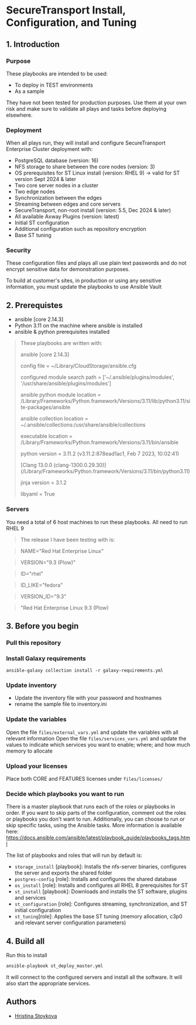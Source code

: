 # SecureTransport Install, Configuration, and Tuning


## 1. Introduction

### Purpose

These playbooks are intended to be used:
* To deploy in TEST environments
* As a sample 

They have not been tested for production purposes. 
Use them at your own risk and make sure to validate all plays and tasks before deploying elsewhere.

### Deployment

When all plays  run, they will install and configure SecureTransport Enterprise Cluster deployment with:

- PostgreSQL database (version: 16)
- NFS storage to share between the core nodes (version: 3)
- OS prerequisites for ST Linux install (version: RHEL 9) -> valid for ST version Sept 2024 & later
- Two core server nodes in a cluster
- Two edge nodes
- Synchronization between the edges
- Streaming between edges and core servers
- SecureTransport, non-root install (version: 5.5, Dec 2024 & later)
- All available Axway Plugins (version: latest)
- Initial ST configuration
- Additional configuration such as repository encryption
- Base ST tuning

### Security

These configuration files and plays all use plain text passwords and do not encrypt sensitive data for demonstration purposes.

To build at customer's sites, in production or using any sensitive information, you must update the playbooks to use Ansible Vault


## 2. Prerequistes

- ansible [core 2.14.3]
- Python 3.11 on the machine where ansible is installed
- ansible & python prerequisites installed

> These playbooks are written with:
> 
> ansible [core 2.14.3]
> 
> config file = ~/Library/CloudStorage/ansible.cfg
> 
> configured module search path = ['~/.ansible/plugins/modules', '/usr/share/ansible/plugins/modules']
> 
>  ansible python module location = /Library/Frameworks/Python.framework/Versions/3.11/lib/python3.11/site-packages/ansible
> 
>  ansible collection location = ~/.ansible/collections:/usr/share/ansible/collections
> 
>  executable location = /Library/Frameworks/Python.framework/Versions/3.11/bin/ansible
> 
>  python version = 3.11.2 (v3.11.2:878ead1ac1, Feb  7 2023, 10:02:41) 
> 
> [Clang 13.0.0 (clang-1300.0.29.30)] (/Library/Frameworks/Python.framework/Versions/3.11/bin/python3.11)
> 
>  jinja version = 3.1.2
> 
>  libyaml = True

### Servers

You need a total of 6 host machines to run these playbooks.
All need to run RHEL 9

> The release I have been testing with is:

> NAME="Red Hat Enterprise Linux"

> VERSION="9.3 (Plow)"

> ID="rhel"

> ID_LIKE="fedora"

> VERSION_ID="9.3"

> "Red Hat Enterprise Linux 9.3 (Plow)
## 3. Before you begin

### Pull this repository

### Install Galaxy requirements

`ansible-galaxy collection install -r galaxy-requirements.yml`

### Update inventory
- Update the inventory file with your password and hostnames
- rename the sample file to inventory.ini

### Update the variables

Open the file `files/external_vars.yml` and update the variables with all relevant information
Open the file `files/services_vars.yml` and  update the values to indicate which services you want to enable; where; and how much memory to allocate

### Upload your licenses

Place both CORE and FEATURES licenses under `files/licenses/`
### Decide which playbooks you want to run

There is a master playbook that runs each of the roles or playbooks in order. If you want to skip parts of the configuration, 
comment out the roles or playbooks you don't want to run. 
Additionally, you can choose to run or skip specific tasks, using the Ansible tasks. 
More information is available here: https://docs.ansible.com/ansible/latest/playbook_guide/playbooks_tags.html

The list of playbooks and roles that will run by default is:

- `storage_install` [playbook]: Installs the nfs-server binaries, configures the server and exports the shared folder
- `postgres-config` [role]: Installs and configures the shared database
- `os_install` [role]: Installs and configures all RHEL 8 prerequisites for ST
- `st_install` [playbook]: Downloads and installs the ST software, plugins and services
- `st_configuration` [role]: Configures streaming, synchronization, and ST initial configuration
- `st_tuning`[role]: Applies the base ST tuning (memory allocation, c3p0 and relevant server configuration parameters)

## 4. Build all


Run this to install

```bash
ansible-playbook st_deploy_master.yml
```


It will connect to the configured servers and install all the software. It will also start the appropriate services.


## Authors
- [Hristina Stoykova](mailto:hstoykova@axway.com)